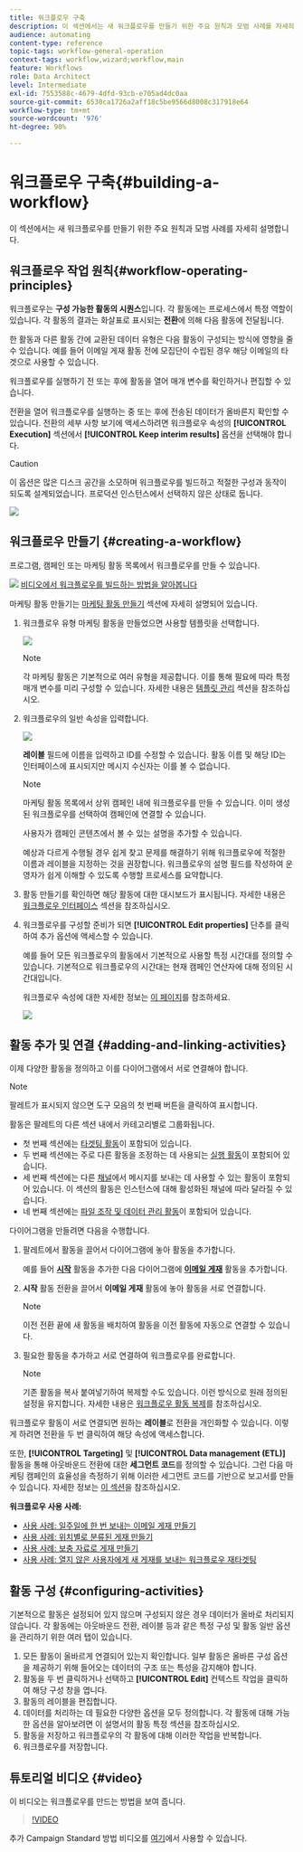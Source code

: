 ```yaml
---
title: 워크플로우 구축
description: 이 섹션에서는 새 워크플로우를 만들기 위한 주요 원칙과 모범 사례를 자세히 설명합니다.
audience: automating
content-type: reference
topic-tags: workflow-general-operation
context-tags: workflow,wizard;workflow,main
feature: Workflows
role: Data Architect
level: Intermediate
exl-id: 7553588c-4679-4dfd-93cb-e705ad4dc0aa
source-git-commit: 6530ca1726a2aff18c5be9566d8008c317918e64
workflow-type: tm+mt
source-wordcount: '976'
ht-degree: 90%

---
```


# 워크플로우 구축{#building-a-workflow}

이 섹션에서는 새 워크플로우를 만들기 위한 주요 원칙과 모범 사례를 자세히 설명합니다.

## 워크플로우 작업 원칙{#workflow-operating-principles}

워크플로우는 **구성 가능한 활동의 시퀀스**&#x200B;입니다. 각 활동에는 프로세스에서 특정 역할이 있습니다. 각 활동의 결과는 화살표로 표시되는 **전환**&#x200B;에 의해 다음 활동에 전달됩니다.

한 활동과 다른 활동 간에 교환된 데이터 유형은 다음 활동이 구성되는 방식에 영향을 줄 수 있습니다. 예를 들어 이메일 게재 활동 전에 모집단이 수립된 경우 해당 이메일의 타겟으로 사용할 수 있습니다.

워크플로우를 실행하기 전 또는 후에 활동을 열어 매개 변수를 확인하거나 편집할 수 있습니다.

전환을 열어 워크플로우를 실행하는 중 또는 후에 전송된 데이터가 올바른지 확인할 수 있습니다. 전환의 세부 사항 보기에 액세스하려면 워크플로우 속성의 **[!UICONTROL Execution]** 섹션에서 **[!UICONTROL Keep interim results]** 옵션을 선택해야 합니다.

>[!CAUTION]
>
>이 옵션은 많은 디스크 공간을 소모하며 워크플로우를 빌드하고 적절한 구성과 동작이 되도록 설계되었습니다. 프로덕션 인스턴스에서 선택하지 않은 상태로 둡니다.

![](assets/workflow_overview.png)

## 워크플로우 만들기 {#creating-a-workflow}

프로그램, 캠페인 또는 마케팅 활동 목록에서 워크플로우를 만들 수 있습니다.

![](assets/do-not-localize/how-to-video.png) [비디오에서 워크플로우를 빌드하는 방법을 알아봅니다](#video)

마케팅 활동 만들기는 [마케팅 활동 만들기](../../start/using/marketing-activities.md#creating-a-marketing-activity) 섹션에 자세히 설명되어 있습니다.

1. 워크플로우 유형 마케팅 활동을 만들었으면 사용할 템플릿을 선택합니다.

   ![](assets/workflow_creation_1.png)

   >[!NOTE]
   >
   >각 마케팅 활동은 기본적으로 여러 유형을 제공합니다. 이를 통해 필요에 따라 특정 매개 변수를 미리 구성할 수 있습니다. 자세한 내용은 [템플릿 관리](../../start/using/marketing-activity-templates.md) 섹션을 참조하십시오.

1. 워크플로우의 일반 속성을 입력합니다.

   ![](assets/workflow_creation_2.png)

   **레이블** 필드에 이름을 입력하고 ID를 수정할 수 있습니다. 활동 이름 및 해당 ID는 인터페이스에 표시되지만 메시지 수신자는 이를 볼 수 없습니다.

   >[!NOTE]
   >
   >마케팅 활동 목록에서 상위 캠페인 내에 워크플로우를 만들 수 있습니다. 이미 생성된 워크플로우를 선택하여 캠페인에 연결할 수 있습니다.

   사용자가 캠페인 콘텐츠에서 볼 수 있는 설명을 추가할 수 있습니다.

   예상과 다르게 수행될 경우 쉽게 찾고 문제를 해결하기 위해 워크플로우에 적절한 이름과 레이블을 지정하는 것을 권장합니다. 워크플로우의 설명 필드를 작성하여 운영자가 쉽게 이해할 수 있도록 수행할 프로세스를 요약합니다.

1. 활동 만들기를 확인하면 해당 활동에 대한 대시보드가 표시됩니다. 자세한 내용은 [워크플로우 인터페이스](../../automating/using/workflow-interface.md) 섹션을 참조하십시오.

1. 워크플로우를 구성할 준비가 되면 **[!UICONTROL Edit properties]** 단추를 클릭하여 추가 옵션에 액세스할 수 있습니다.

   예를 들어 모든 워크플로우의 활동에서 기본적으로 사용할 특정 시간대를 정의할 수 있습니다. 기본적으로 워크플로우의 시간대는 현재 캠페인 연산자에 대해 정의된 시간대입니다.

   워크플로우 속성에 대한 자세한 정보는 [이 페이지](../../automating/using/managing-execution-options.md)를 참조하세요.

   ![](assets/workflow_properties.png)

## 활동 추가 및 연결 {#adding-and-linking-activities}

이제 다양한 활동을 정의하고 이를 다이어그램에서 서로 연결해야 합니다.

>[!NOTE]
>
>팔레트가 표시되지 않으면 도구 모음의 첫 번째 버튼을 클릭하여 표시합니다.

활동은 팔레트의 다른 섹션 내에서 카테고리별로 그룹화됩니다.

* 첫 번째 섹션에는 [타겟팅 활동](../../automating/using/about-targeting-activities.md)이 포함되어 있습니다.
* 두 번째 섹션에는 주로 다른 활동을 조정하는 데 사용되는 [실행 활동](../../automating/using/about-execution-activities.md)이 포함되어 있습니다.
* 세 번째 섹션에는 다른 [채널](../../automating/using/about-channel-activities.md)에서 메시지를 보내는 데 사용할 수 있는 활동이 포함되어 있습니다. 이 섹션의 활동은 인스턴스에 대해 활성화된 채널에 따라 달라질 수 있습니다.
* 네 번째 섹션에는 [파일 조작 및 데이터 관리 활동](../../automating/using/about-data-management-activities.md)이 포함되어 있습니다.

다이어그램을 만들려면 다음을 수행합니다.

1. 팔레트에서 활동을 끌어서 다이어그램에 놓아 활동을 추가합니다.

   예를 들어 **[시작](../../automating/using/start-and-end.md)** 활동을 추가한 다음 다이어그램에 **[이메일 게재](../../automating/using/email-delivery.md)** 활동을 추가합니다.

1. **시작** 활동 전환을 끌어서 **이메일 게재** 활동에 놓아 활동을 서로 연결합니다.

   >[!NOTE]
   >
   >이전 전환 끝에 새 활동을 배치하여 활동을 이전 활동에 자동으로 연결할 수 있습니다.

1. 필요한 활동을 추가하고 서로 연결하여 워크플로우를 완료합니다.

   >[!NOTE]
   >
   >기존 활동을 복사 붙여넣기하여 복제할 수도 있습니다. 이런 방식으로 원래 정의된 설정을 유지합니다. 자세한 내용은 [워크플로우 활동 복제](../../automating/using/workflow-interface.md#duplicating-workflow-activities)를 참조하십시오.

워크플로우 활동이 서로 연결되면 원하는 **레이블**&#x200B;로 전환을 개인화할 수 있습니다. 이렇게 하려면 전환을 두 번 클릭하여 해당 속성에 액세스합니다.

또한, **[!UICONTROL Targeting]** 및 **[!UICONTROL Data management (ETL)]** 활동을 통해 아웃바운드 전환에 대한 **세그먼트 코드**&#x200B;를 정의할 수 있습니다. 그런 다음 마케팅 캠페인의 효율성을 측정하기 위해 이러한 세그먼트 코드를 기반으로 보고서를 만들 수 있습니다. 자세한 정보는 [이 섹션](../../reporting/using/creating-a-report-workflow-segment.md)을 참조하십시오.

**워크플로우 사용 사례:**

* [사용 사례: 일주일에 한 번 보내는 이메일 게재 만들기](../../automating/using/workflow-weekly-offer.md)
* [사용 사례: 위치별로 분류된 게재 만들기](../../automating/using/workflow-segmentation-location.md)
* [사용 사례: 보충 자료로 게재 만들기](../../automating/using/workflow-created-query-with-complement.md)
* [사용 사례: 열지 않은 사용자에게 새 게재를 보내는 워크플로우 재타겟팅](../../automating/using/workflow-cross-channel-retargeting.md)

## 활동 구성 {#configuring-activities}

기본적으로 활동은 설정되어 있지 않으며 구성되지 않은 경우 데이터가 올바로 처리되지 않습니다. 각 활동에는 아웃바운드 전환, 레이블 등과 같은 특정 구성 및 활동 일반 옵션을 관리하기 위한 여러 탭이 있습니다.

1. 모든 활동이 올바르게 연결되어 있는지 확인합니다. 일부 활동은 올바른 구성 옵션을 제공하기 위해 들어오는 데이터의 구조 또는 특성을 감지해야 합니다.
1. 활동을 두 번 클릭하거나 선택하고 **[!UICONTROL Edit]** 컨텍스트 작업을 클릭하여 해당 구성 창을 엽니다.
1. 활동의 레이블을 편집합니다.
1. 데이터를 처리하는 데 필요한 다양한 옵션을 모두 정의합니다. 각 활동에 대해 가능한 옵션을 알아보려면 이 설명서의 활동 특정 섹션을 참조하십시오.
1. 활동을 저장하고 워크플로우의 각 활동에 대해 이러한 작업을 반복합니다.
1. 워크플로우를 저장합니다.

## 튜토리얼 비디오 {#video}

이 비디오는 워크플로우를 만드는 방법을 보여 줍니다.

>[!VIDEO](https://video.tv.adobe.com/v/23937?quality=12)

추가 Campaign Standard 방법 비디오를 [여기](https://experienceleague.adobe.com/docs/campaign-standard-learn/tutorials/overview.html?lang=ko)에서 사용할 수 있습니다.
